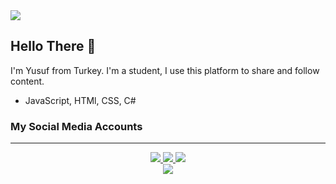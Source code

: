 <img src="https://r.resimlink.com/rwzb.jpg">

## Hello There :wave:

I'm Yusuf from Turkey. I'm a student, I use this platform to share and follow content.

* JavaScript, HTMl, CSS, C#

### My Social Media Accounts

---
<div align="center"><a href="https://www.instagram.com/yusufbozd4g/">
<img src="https://img.shields.io/badge/Instagram-E4405F?style=for-the-badge&logo=instagram&logoColor=white">
<a>
<a href="https://www.twitter.com/yusufbozd4g/">
<img src="https://img.shields.io/badge/Twitter-1DA1F2?style=for-the-badge&logo=twitter&logoColor=white">
<a href="https://discord.gg/StZVyMs9uS">
<img src="	https://img.shields.io/badge/Discord-7289DA?style=for-the-badge&logo=discord&logoColor=white">
<a>
<a></div>


<div align="center"><img  src="https://media2.giphy.com/media/OrFmkOFx7PVK/giphy.gif?cid=790b761136a5d6e0b8f8a4d5712cb965963c94dd17ea70d4&rid=giphy.gif&ct=g"></div>
